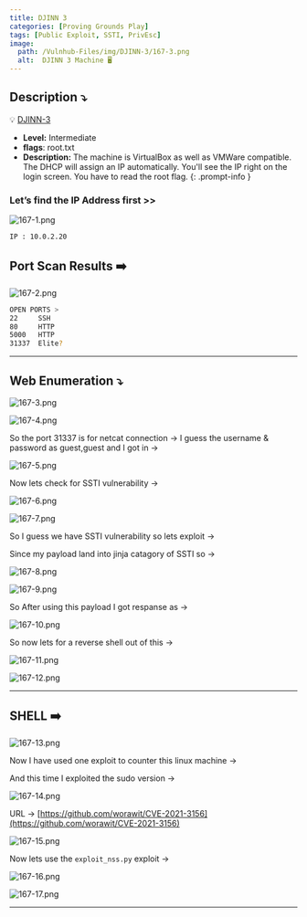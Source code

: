 ```yaml
---
title: DJINN 3
categories: [Proving Grounds Play]
tags: [Public Exploit, SSTI, PrivEsc]
image:
  path: /Vulnhub-Files/img/DJINN-3/167-3.png
  alt:  DJINN 3 Machine 🖥️
---
```


## **Description ⤵️**

>
💡 [DJINN-3](https://www.vulnhub.com/entry/djinn-3,492/)
<br>
- **Level:** Intermediate
- **flags**: root.txt
- **Description:** The machine is VirtualBox as well as VMWare compatible. The DHCP will assign an IP automatically. You'll see the IP right on the login screen. You have to read the root flag.
{: .prompt-info }

### Let’s find the IP Address first >>

![167-1.png](/Vulnhub-Files/img/DJINN-3/167-1.png)

```bash
IP : 10.0.2.20
```

## Port Scan Results ➡️

![167-2.png](/Vulnhub-Files/img/DJINN-3/167-2.png)

```bash
OPEN PORTS >
22     SSH
80     HTTP
5000   HTTP
31337  Elite?
```

---

## Web Enumeration ⤵️

![167-3.png](/Vulnhub-Files/img/DJINN-3/167-3.png)

![167-4.png](/Vulnhub-Files/img/DJINN-3/167-4.png)

So the port 31337 is for netcat connection → I guess the username & password as guest,guest and I got in →

![167-5.png](/Vulnhub-Files/img/DJINN-3/167-5.png)

Now lets check for SSTI vulnerability →

![167-6.png](/Vulnhub-Files/img/DJINN-3/167-6.png)

![167-7.png](/Vulnhub-Files/img/DJINN-3/167-7.png)

So I guess we have SSTI vulnerability so lets exploit →

Since my payload land into jinja catagory of SSTI so →

![167-8.png](/Vulnhub-Files/img/DJINN-3/167-8.png)

![167-9.png](/Vulnhub-Files/img/DJINN-3/167-9.png)

So After using this payload I got respanse as →

![167-10.png](/Vulnhub-Files/img/DJINN-3/167-10.png)

So now lets for a reverse shell out of this →

![167-11.png](/Vulnhub-Files/img/DJINN-3/167-11.png)

![167-12.png](/Vulnhub-Files/img/DJINN-3/167-12.png)

---

## SHELL ➡️

![167-13.png](/Vulnhub-Files/img/DJINN-3/167-13.png)

Now I have used one exploit to counter this linux machine →

And this time I exploited the sudo version →

![167-14.png](/Vulnhub-Files/img/DJINN-3/167-14.png)

URL → [https://github.com/worawit/CVE-2021-3156](https://github.com/worawit/CVE-2021-3156)

![167-15.png](/Vulnhub-Files/img/DJINN-3/167-15.png)

Now lets use the `exploit_nss.py` exploit →

![167-16.png](/Vulnhub-Files/img/DJINN-3/167-16.png)

![167-17.png](/Vulnhub-Files/img/DJINN-3/167-17.png)

---